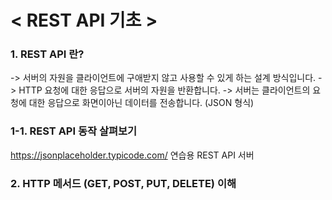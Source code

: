 # < REST API 기초 >
 
### 1. REST API 란?
-> 서버의 자원을 클라이언트에 구애받지 않고 사용할 수 있게 하는 설계 방식입니다.
-> HTTP 요청에 대한 응답으로 서버의 자원을 반환합니다.
-> 서버는 클라이언트의 요청에 대한 응답으로 화면이아닌 데이터를 전송합니다. (JSON 형식)

### 1-1. REST API 동작 살펴보기
https://jsonplaceholder.typicode.com/ 연습용 REST API 서버


### 2. HTTP 메서드 (GET, POST, PUT, DELETE) 이해
